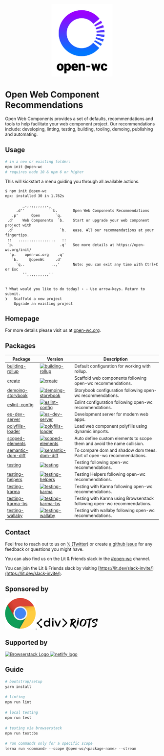 <p align="center"><img src="https://github.com/open-wc/open-wc/blob/master/assets/images/logo.png" width="200" alt="Open-wc Logo" /></p>

# Open Web Component Recommendations

Open Web Components provides a set of defaults, recommendations and tools to help facilitate your web component project. Our recommendations include: developing, linting, testing, building, tooling, demoing, publishing and automating.

## Usage

```bash
# in a new or existing folder:
npm init @open-wc
# requires node 10 & npm 6 or higher
```

This will kickstart a menu guiding you through all available actions.

```
$ npm init @open-wc
npx: installed 30 in 1.762s

        _.,,,,,,,,,._
     .d''           ``b.       Open Web Components Recommendations
   .p'      Open       `q.
 .d'    Web Components  `b.    Start or upgrade your web component project with
 .d'                     `b.   ease. All our recommendations at your fingertips.
 ::   .................   ::
 `p.                     .q'   See more details at https://open-wc.org/init/
  `p.    open-wc.org    .q'
   `b.     @openWc     .d'
     `q..            ..,'      Note: you can exit any time with Ctrl+C or Esc
        '',,,,,,,,,,''


? What would you like to do today? › - Use arrow-keys. Return to submit.
❯   Scaffold a new project
    Upgrade an existing project
```

## Homepage

For more details please visit us at [open-wc.org](https://open-wc.org).

## Packages

| Package                                                                                     | Version                                                                                                                                       | Description                                                              |
| ------------------------------------------------------------------------------------------- | --------------------------------------------------------------------------------------------------------------------------------------------- | ------------------------------------------------------------------------ |
| [building-rollup](./packages/building-rollup)                                               | [![building-rollup](https://img.shields.io/npm/v/@open-wc/building-rollup.svg)](https://www.npmjs.com/package/@open-wc/building-rollup)       | Default configuration for working with rollup.                           |
| [create](./packages/create)                                                                 | [![create](https://img.shields.io/npm/v/@open-wc/create.svg)](https://www.npmjs.com/package/@open-wc/create)                                  | Scaffold web components following open-wc recommendations.               |
| [demoing-storybook](./packages/demoing-storybook)                                           | [![demoing-storybook](https://img.shields.io/npm/v/@open-wc/demoing-storybook.svg)](https://www.npmjs.com/package/@open-wc/demoing-storybook) | Storybook configuration following open-wc recommendations.               |
| [eslint-config](./packages/eslint-config)                                                   | [![eslint-config](https://img.shields.io/npm/v/@open-wc/eslint-config.svg)](https://www.npmjs.com/package/@open-wc/eslint-config)             | Eslint configuration following open-wc recommendations.                  |
| [es-dev-server](./packages/es-dev-server)                                                   | [![es-dev-server](https://img.shields.io/npm/v/es-dev-server.svg)](https://www.npmjs.com/package/es-dev-server)                               | Development server for modern web apps.                                  |
| [polyfills-loader](./packages/polyfills-loader)                                             | [![polyfills-loader](https://img.shields.io/npm/v/@open-wc/polyfills-loader.svg)](https://www.npmjs.com/package/@open-wc/polyfills-loader)    | Load web component polyfills using dynamic imports.                      |
| [scoped-elements](./packages/scoped-elements)                                               | [![scoped-elements](https://img.shields.io/npm/v/@open-wc/scoped-elements.svg)](https://www.npmjs.com/package/@open-wc/scoped-elements)       | Auto define custom elements to scope them and avoid the name collision.  |
| [semantic-dom-diff](./packages/semantic-dom-diff)                                           | [![semantic-dom-diff](https://img.shields.io/npm/v/@open-wc/semantic-dom-diff.svg)](https://www.npmjs.com/package/@open-wc/semantic-dom-diff) | To compare dom and shadow dom trees. Part of open-wc recommendations.    |
| [testing](./packages/testing)                                                               | [![testing](https://img.shields.io/npm/v/@open-wc/testing.svg)](https://www.npmjs.com/package/@open-wc/testing)                               | Testing following open-wc recommendations.                               |
| [testing-helpers](./packages/testing-helpers)                                               | [![testing-helpers](https://img.shields.io/npm/v/@open-wc/testing-helpers.svg)](https://www.npmjs.com/package/@open-wc/testing-helpers)       | Testing Helpers following open-wc recommendations.                       |
| [testing-karma](./packages/testing-karma)                                                   | [![testing-karma](https://img.shields.io/npm/v/@open-wc/testing-karma.svg)](https://www.npmjs.com/package/@open-wc/testing-karma)             | Testing with Karma following open-wc recommendations.                    |
| [testing-karma-bs](https://github.com/open-wc/legacy/tree/master/packages/testing-karma-bs) | [![testing-karma-bs](https://img.shields.io/npm/v/@open-wc/testing-karma-bs.svg)](https://www.npmjs.com/package/@open-wc/testing-karma-bs)    | Testing with Karma using Browserstack following open-wc recommendations. |
| [testing-wallaby](./packages/testing-wallaby)                                               | [![testing-wallaby](https://img.shields.io/npm/v/@open-wc/testing-wallaby.svg)](https://www.npmjs.com/package/@open-wc/testing-wallaby)       | Testing with wallaby following open-wc recommendations.                  |

## Contact

Feel free to reach out to us on [𝕏 (Twitter)](https://twitter.com/OpenWc) or create [a github issue](https://github.com/open-wc/open-wc/issues/new) for any feedback or questions you might have.

You can also find us on the Lit & Friends slack in the [#open-wc](https://lit-and-friends.slack.com/archives/CE6D9DN05) channel.

You can join the Lit & Friends slack by visiting [https://lit.dev/slack-invite/](https://lit.dev/slack-invite/).

## Sponsored by

<a href="https://google.com/chrome" style="border: none;" target="_blank" rel="noopener">
  <img src="https://github.com/open-wc/open-wc/blob/master/docs/_assets/supporters/chrome.svg" width="100" alt="Chrome's Web Framework & Tools Performance Fund Logo" />
</a>

<a href="https://divriots.com/" style="border: none;" target="_blank" rel="noopener">
  <img src="https://github.com/open-wc/open-wc/blob/master/docs/_assets/supporters/divriots-light.svg#gh-light-mode-only" width="200" alt="Divriots Logo" />
</a>

## Supported by

<a href="http://browserstack.com/" style="border: none;" target="_blank" rel="noopener">
  <img src="https://github.com/open-wc/open-wc/blob/master/assets/images/Browserstack-logo.svg" width="200" alt="Browserstack Logo" />
</a>

<a href="http://netlify.com/" style="border: none;" target="_blank" rel="noopener">
  <img src="https://www.netlify.com/v3/img/components/full-logo-light.svg" width="185" alt="netlify logo" />
</a>

## Guide

```bash
# bootstrap/setup
yarn install

# linting
npm run lint

# local testing
npm run test

# testing via browserstack
npm run test:bs

# run commands only for a specific scope
lerna run <command> --scope @open-wc/<package-name> --stream
```
